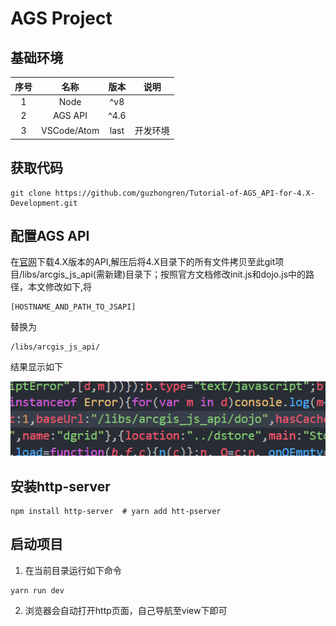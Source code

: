 # AGS Project

## 基础环境
| 序号     | 名称     | 版本        |说明|
| :------:  |:------: | :---------:|:------:|
|1          |Node      | ^v8||
|2|AGS API |^4.6||
|3|VSCode/Atom|last|开发环境|
        

## 获取代码
```
git clone https://github.com/guzhongren/Tutorial-of-AGS_API-for-4.X-Development.git
```
## 配置AGS API

在[官网](https://developers.arcgis.com/javascript/latest/guide/get-api/index.html)下载4.X版本的API,解压后将4.X目录下的所有文件拷贝至此git项目/libs/arcgis_js_api(需新建)目录下；按照官方文档修改init.js和dojo.js中的路径，本文修改如下,将
```
[HOSTNAME_AND_PATH_TO_JSAPI]
```
替换为
```
/libs/arcgis_js_api/
```
结果显示如下

![api 配置结果](./gitImage/AGS_API_config.png)

## 安装http-server
```
npm install http-server  # yarn add htt-pserver
```
## 启动项目
1. 在当前目录运行如下命令
```
yarn run dev
```
2. 浏览器会自动打开http页面，自己导航至view下即可
